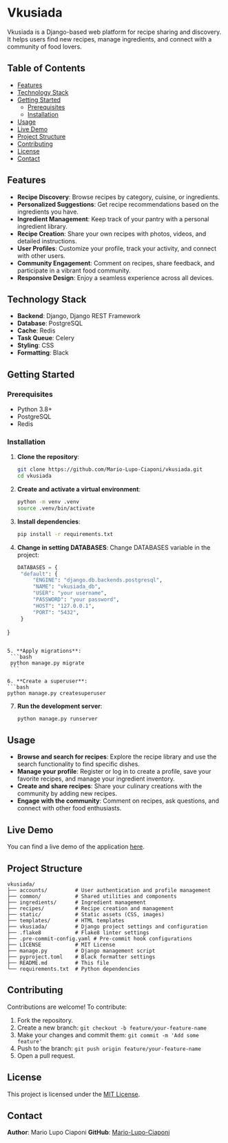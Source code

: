 # Vkusiada

Vkusiada is a Django-based web platform for recipe sharing and discovery. It helps users find new recipes, manage ingredients, and connect with a community of food lovers.

## Table of Contents

- [Features](#features)
- [Technology Stack](#technology-stack)
- [Getting Started](#getting-started)
  - [Prerequisites](#prerequisites)
  - [Installation](#installation)
- [Usage](#usage)
- [Live Demo](#live-demo)
- [Project Structure](#project-structure)
- [Contributing](#contributing)
- [License](#license)
- [Contact](#contact)

## Features

- **Recipe Discovery**: Browse recipes by category, cuisine, or ingredients.
- **Personalized Suggestions**: Get recipe recommendations based on the ingredients you have.
- **Ingredient Management**: Keep track of your pantry with a personal ingredient library.
- **Recipe Creation**: Share your own recipes with photos, videos, and detailed instructions.
- **User Profiles**: Customize your profile, track your activity, and connect with other users.
- **Community Engagement**: Comment on recipes, share feedback, and participate in a vibrant food community.
- **Responsive Design**: Enjoy a seamless experience across all devices.

## Technology Stack

- **Backend**: Django, Django REST Framework
- **Database**: PostgreSQL
- **Cache**: Redis
- **Task Queue**: Celery
- **Styling**: CSS
- **Formatting**: Black

## Getting Started

### Prerequisites

- Python 3.8+
- PostgreSQL
- Redis

### Installation

1. **Clone the repository**:
   ```bash
   git clone https://github.com/Mario-Lupo-Ciaponi/vkusiada.git
   cd vkusiada
   ```

2. **Create and activate a virtual environment**:
   ```bash
   python -m venv .venv
   source .venv/bin/activate
   ```

3. **Install dependencies**:
   ```bash
   pip install -r requirements.txt
   ```

4. **Change in setting DATABASES**:
   Change DATABASES variable in the project:
   ```python
   DATABASES = {
    "default": {
        "ENGINE": "django.db.backends.postgresql",
        "NAME": "vkusiada_db",
        "USER": "your username",
        "PASSWORD": "your password",
        "HOST": "127.0.0.1",
        "PORT": "5432",
    }
}
   ```

5. **Apply migrations**:
    ```bash
    python manage.py migrate
    ```

6. **Create a superuser**:
   ```bash
   python manage.py createsuperuser
   ```

7. **Run the development server**:
   ```bash
   python manage.py runserver
   ```

## Usage

- **Browse and search for recipes**: Explore the recipe library and use the search functionality to find specific dishes.
- **Manage your profile**: Register or log in to create a profile, save your favorite recipes, and manage your ingredient inventory.
- **Create and share recipes**: Share your culinary creations with the community by adding new recipes.
- **Engage with the community**: Comment on recipes, ask questions, and connect with other food enthusiasts.

## Live Demo

You can find a live demo of the application [here](https://vkusiada-htfffgfrebc5ezbe.italynorth-01.azurewebsites.net/).

## Project Structure

```
vkusiada/
├── accounts/         # User authentication and profile management
├── common/           # Shared utilities and components
├── ingredients/      # Ingredient management
├── recipes/          # Recipe creation and management
├── static/           # Static assets (CSS, images)
├── templates/        # HTML templates
├── vkusiada/         # Django project settings and configuration
├── .flake8           # Flake8 linter settings
├── .pre-commit-config.yaml # Pre-commit hook configurations
├── LICENSE           # MIT License
├── manage.py         # Django management script
├── pyproject.toml    # Black formatter settings
├── README.md         # This file
└── requirements.txt  # Python dependencies
```

## Contributing

Contributions are welcome! To contribute:

1. Fork the repository.
2. Create a new branch: `git checkout -b feature/your-feature-name`
3. Make your changes and commit them: `git commit -m 'Add some feature'`
4. Push to the branch: `git push origin feature/your-feature-name`
5. Open a pull request.

## License

This project is licensed under the [MIT License](https://opensource.org/license/mit).

## Contact

**Author**: Mario Lupo Ciaponi
**GitHub**: [Mario-Lupo-Ciaponi](https://github.com/Mario-Lupo-Ciaponi)